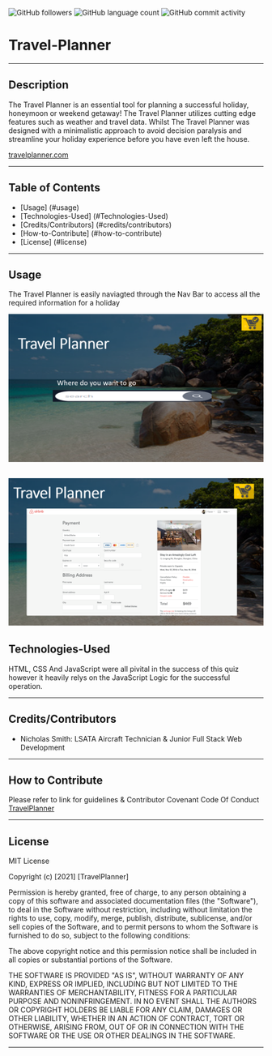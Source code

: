 <img alt="GitHub followers" src="https://img.shields.io/github/followers/N1cholasSmith?style=social">     <img alt="GitHub language count" src="https://img.shields.io/github/languages/count/N1cholasSmith/horiseon-search-engine-optimization?style=social">     <img alt="GitHub commit activity" src="https://img.shields.io/github/commit-activity/w/N1cholasSmith/horiseon-search-engine-optimization?style=social">


# Travel-Planner

---
## Description
The Travel Planner is an essential tool for planning a successful holiday, honeymoon or weekend getaway! The Travel Planner utilizes cutting edge features such as weather and travel data. Whilst The Travel Planner was designed with a minimalistic approach to avoid decision paralysis and streamline your holiday experience before you have even left the house.



[travelplanner.com](https://n1cholassmith.github.io/travel-planner/)

---
## Table of Contents
- [Usage] (#usage)
- [Technologies-Used] (#Technologies-Used)
- [Credits/Contributors] (#credits/contributors)
- [How-to-Contribute] (#how-to-contribute)
- [License] (#license)
---
## Usage

The Travel Planner is easily naviagted through the Nav Bar to access all the required information for a holiday

![TravelPlannerHomepage](/assets/images/homepage.png)

![TravelPlannerCheckout](/assets/images/checkout-screen.png)   
---
## Technologies-Used
HTML, CSS And JavaScript were all pivital in the success of this quiz however it heavily relys on the JavaScript Logic for the successful operation.

---
## Credits/Contributors
- Nicholas Smith: LSATA Aircraft Technician & Junior Full Stack Web Development

---
## How to Contribute

Please refer to link for guidelines & Contributor Covenant Code Of Conduct [TravelPlanner](https://www.contributor-covenant.org/)

---
## License
MIT License

Copyright (c) [2021] [TravelPlanner]

Permission is hereby granted, free of charge, to any person obtaining a copy
of this software and associated documentation files (the "Software"), to deal
in the Software without restriction, including without limitation the rights
to use, copy, modify, merge, publish, distribute, sublicense, and/or sell
copies of the Software, and to permit persons to whom the Software is
furnished to do so, subject to the following conditions:

The above copyright notice and this permission notice shall be included in all
copies or substantial portions of the Software.

THE SOFTWARE IS PROVIDED "AS IS", WITHOUT WARRANTY OF ANY KIND, EXPRESS OR
IMPLIED, INCLUDING BUT NOT LIMITED TO THE WARRANTIES OF MERCHANTABILITY,
FITNESS FOR A PARTICULAR PURPOSE AND NONINFRINGEMENT. IN NO EVENT SHALL THE
AUTHORS OR COPYRIGHT HOLDERS BE LIABLE FOR ANY CLAIM, DAMAGES OR OTHER
LIABILITY, WHETHER IN AN ACTION OF CONTRACT, TORT OR OTHERWISE, ARISING FROM,
OUT OF OR IN CONNECTION WITH THE SOFTWARE OR THE USE OR OTHER DEALINGS IN THE
SOFTWARE.

---

